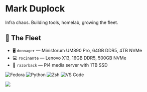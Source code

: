 # Mark Duplock

Infra chaos. Building tools, homelab, growing the fleet.

## 🚀 The Fleet

- 🖥️ `donnager` — Minisforum UM890 Pro, 64GB DDR5, 4TB NVMe
- 💻 `rocinante` — Lenovo X13, 16GB DDR5, 500GB NVMe
- 🍓 `razorback` — Pi4 media server with 1TB SSD
  
![Fedora](https://img.shields.io/badge/Fedora-38%2B-blue?logo=fedora)
![Python](https://img.shields.io/badge/Python-3.12-blue?logo=python)
![Zsh](https://img.shields.io/badge/Shell-Zsh-informational?logo=gnubash)
![VS Code](https://img.shields.io/badge/Editor-VSCode-blue?logo=visualstudiocode)

<p align="left">
  <img src="https://api.boot.dev/v1/users/public/8fbcefed-f1e2-4896-8f1d-2640f08480ed/thumbnail" >
</p>

